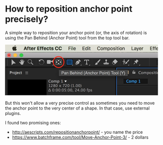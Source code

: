 # How to reposition anchor point precisely?
 
A simple way to reposition your anchor point (or, the axis of rotation) is using the Pan Behind (Anchor Point) tool from the top tool bar.
 
 ![anchor point tool](../images/w5/anchor-tool.png)
 
But this won't allow a very precise control as sometimes you need to move the anchor point to the very center of a shape. In that case, use external plugins.
 
I found two promising ones:
 
- http://aescripts.com/repositionanchorpoint/  - you name the price
- https://www.batchframe.com/tool/Move-Anchor-Point-3/  - 2 dollars
 
 
